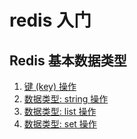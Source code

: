 
# redis 入门


## Redis 基本数据类型

1. [键 (key) 操作](./03/redis-key-operation.md)
2. [数据类型: string 操作](./03/redis-type-string.md)
3. [数据类型: list 操作](./03/redis-type-list.md)
4. [数据类型: set 操作](./03/redis-type-set.md)
